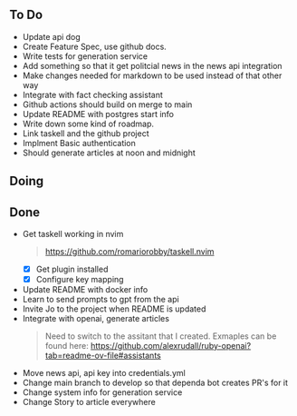 ## To Do

- Update api dog
- Create Feature Spec, use github docs.
- Write tests for generation service
- Add something so that it get politcial news in the news api integration
- Make changes needed for markdown to be used instead of that other way
- Integrate with fact checking assistant
- Github actions should build on merge to main
- Update README with postgres start info
- Write down some kind of roadmap.
- Link taskell and the github project
- Implment Basic authentication
- Should generate articles at noon and midnight

## Doing


## Done

- Get taskell working in nvim
    > https://github.com/romariorobby/taskell.nvim
    * [x] Get plugin installed
    * [x] Configure key mapping
- Update README with docker info
- Learn to send prompts to gpt from the api
- Invite Jo to the project when README is updated
- Integrate with openai, generate articles
    > Need to switch to the assitant that I created. Exmaples can be found here: https://github.com/alexrudall/ruby-openai?tab=readme-ov-file#assistants
- Move news api, api key into credentials.yml
- Change main branch to develop so that dependa bot creates PR's for it
- Change system info for generation service
- Change Story to article everywhere
